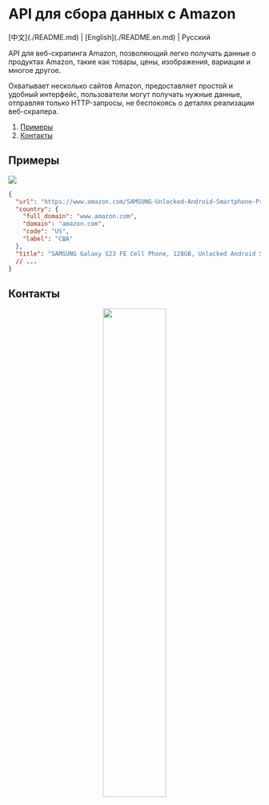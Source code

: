 # API для сбора данных с Amazon

<p> [中文](./README.md) | [English](./README.en.md) | Русский </p>

API для веб-скрапинга Amazon, позволяющий легко получать данные о продуктах Amazon, такие как товары, цены, изображения, вариации и многое другое.

Охватывает несколько сайтов Amazon, предоставляет простой и удобный интерфейс, пользователи могут получать нужные данные, отправляя только HTTP-запросы, не беспокоясь о деталях реализации веб-скрапера.

1. [Примеры](#Примеры)
2. [Контакты](#Контакты)

## Примеры

![](example.png)

```json
{
  "url": "https://www.amazon.com/SAMSUNG-Unlocked-Android-Smartphone-Processor/dp/B0CD99XXQY/ref=sr_1_1?crid=397C9BUR90FHO&keywords=iphone&psr=EY17&qid=1703872968&s=todays-deals&sprefix=ip%27ho%27e%2Ctodays-deals%2C440&sr=1-1&th=1",
  "country": {
    "full_domain": "www.amazon.com",
    "domain": "amazon.com",
    "code": "US",
    "label": "США"
  },
  "title": "SAMSUNG Galaxy S23 FE Cell Phone, 128GB, Unlocked Android Smartphone, Long Battery Life, Premium Processor, Tough Gorilla Glass Display, Hi-Res 50MP Camera, US Version, 2023, Mint",
  // ...
}
```

## Контакты
<div style="text-align: center;"><img src="./wechat.jpg" style="width: 50%;"></div>
